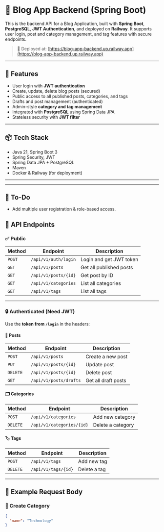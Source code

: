 # 📝 Blog App Backend (Spring Boot)

This is the backend API for a Blog Application, built with **Spring Boot**, **PostgreSQL**, **JWT Authentication**, and deployed on **Railway**. It supports user login, post and category management, and tag features with secure endpoints.

> 🔗 Deployed at: [https://blog-app-backend.up.railway.app](https://blog-app-backend.up.railway.app)

---

## 🚀 Features

- User login with **JWT authentication**
- Create, update, delete blog posts (secured)
- Public access to all published posts, categories, and tags
- Drafts and post management (authenticated)
- Admin-style **category and tag management**
- Integrated with **PostgreSQL** using Spring Data JPA
- Stateless security with **JWT filter**

---

## 📦 Tech Stack

- Java 21, Spring Boot 3
- Spring Security, JWT
- Spring Data JPA + PostgreSQL
- Maven
- Docker & Railway (for deployment)

---
---

## 📌 To-Do

- Add multiple user registration & role-based access.


## 📂 API Endpoints

### ✅ Public

| Method | Endpoint | Description |
|--------|----------|-------------|
| `POST` | `/api/v1/auth/login` | Login and get JWT token |
| `GET`  | `/api/v1/posts` | Get all published posts |
| `GET`  | `/api/v1/posts/{id}` | Get post by ID |
| `GET`  | `/api/v1/categories` | List all categories |
| `GET`  | `/api/v1/tags` | List all tags |

---

### 🔒 Authenticated (Need JWT)

Use the **token from `/login`** in the headers:

#### 📁 Posts

| Method | Endpoint | Description |
|--------|----------|-------------|
| `POST` | `/api/v1/posts` | Create a new post |
| `PUT`  | `/api/v1/posts/{id}` | Update post |
| `DELETE` | `/api/v1/posts/{id}` | Delete post |
| `GET`  | `/api/v1/posts/drafts` | Get all draft posts |

#### 🗂️ Categories

| Method | Endpoint | Description |
|--------|----------|-------------|
| `POST` | `/api/v1/categories` | Add new category |
| `DELETE` | `/api/v1/categories/{id}` | Delete a category |

#### 🏷️ Tags

| Method | Endpoint | Description |
|--------|----------|-------------|
| `POST` | `/api/v1/tags` | Add new tag |
| `DELETE` | `/api/v1/tags/{id}` | Delete a tag |

---

## 📌 Example Request Body

### 🔹 Create Category

```json
{
  "name": "Technology"
}

